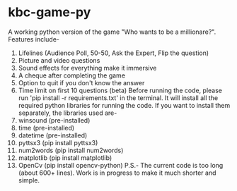 # kbc-game-py
 A working python version of the game "Who wants to be a millionare?". Features include-
 1. Lifelines (Audience Poll, 50-50, Ask the Expert, Flip the question)
 2. Picture and video questions
 3. Sound effects for everything make it immersive
 4. A cheque after completing the game
 5. Option to quit if you don't know the answer 
 6. Time limit on first 10 questions (beta)
Before running the code, please run 'pip install -r requirements.txt' in the terminal. It will install all the required python libraries for running the code. If you want to install them separately, the libraries used are-
 1. winsound (pre-installed)
 2. time (pre-installed)
 3. datetime (pre-installed)
 4. pyttsx3 (pip install pyttsx3)
 5. num2words (pip install num2words)
 6. matplotlib (pip install matplotlib)
 7. OpenCv (pip install opencv-python)
 P.S.- The current code is too long (about 600+ lines). Work is in progress to make it much shorter and simple.
